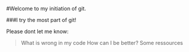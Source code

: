 #Welcome to my initiation of git.

###I try the most part of git!

Please dont let me know:
>What is wrong in my code
>How can I be better?
>Some ressources